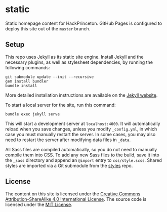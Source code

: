 # static

Static homepage content for HackPrinceton. GitHub Pages is configured to deploy this site out of the `master` branch.

## Setup

This repo uses Jekyll as its static site engine. Install Jekyll and the necessary plugins, as well as stylesheet dependencies, by running the following commands:

```
git submodule update --init --recursive
gem install bundler
bundle install
```

More detailed installation instructions are available on the [Jekyll website](https://jekyllrb.com/docs/installation/).

To start a local server for the site, run this command:

```
bundle exec jekyll serve
```

This will start a development server at `localhost:4000`. It will automatically reload when you save changes, unless you modify `_config.yml`, in which case you must manually restart the server. In some cases, you may also need to restart the server after modifying data files in `_data`.

All Sass files are compiled automatically, so you do not need to manually compile them into CSS. To add any new Sass files to the build, save it into the `_sass` directory and append an `@import` entry to `css/style.scss`. Shared styles are imported via a Git submodule from the [styles](https://github.com/hackprinceton/styles) repo.

## License

The content on this site is licensed under the [Creative Commons Attribution-ShareAlike 4.0 International License](https://creativecommons.org/licenses/by-sa/4.0/). The source code is licensed under the [MIT License](https://github.com/princetoneclub/hp-static-s17/blob/master/LICENSE).
